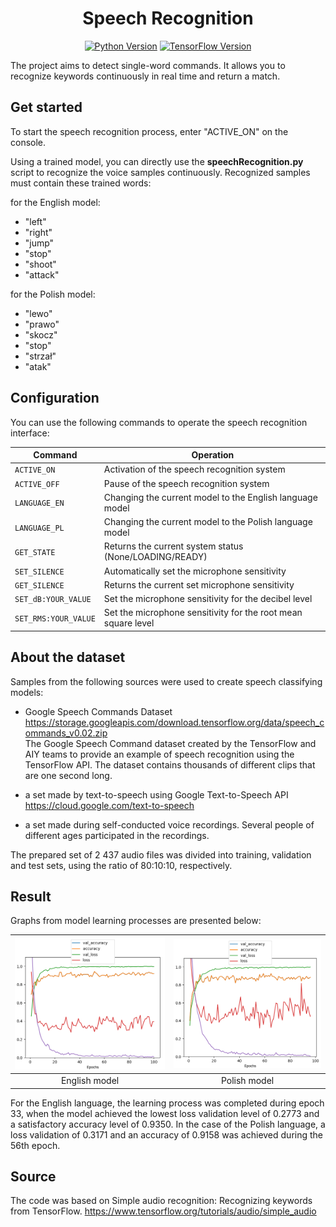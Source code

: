 <p align="center">
  <h1 align="center">Speech Recognition</h1></p>
<div align="center">

[![Python Version](https://img.shields.io/badge/Python-3.9-blue.svg?style=flat)](https://www.python.org/)
[![TensorFlow Version](https://img.shields.io/badge/Tensorflow-2.5-blue.svg?style=flat)](https://www.tensorflow.org/) 

</div>
The project aims to detect single-word commands. It allows you to recognize keywords continuously in real time and return a match.

## Get started

To start the speech recognition process, enter "ACTIVE_ON" on the console.

Using a trained model, you can directly use the <b>speechRecognition.py</b> script to recognize the voice samples continuously.
Recognized samples must contain these trained words:

for the English model:

- "left"
- "right"
- "jump"
- "stop"
- "shoot"
- "attack"

for the Polish model:

- "lewo"
- "prawo"
- "skocz"
- "stop"
- "strzał"
- "atak"

## Configuration

You can use the following commands to operate the speech recognition interface:

| Command  | Operation |
| ------------- | ------------- |
| <code>ACTIVE_ON</code> |  Activation of the speech recognition system |
| <code>ACTIVE_OFF</code> | Pause of the speech recognition system |
| <code>LANGUAGE_EN</code> | Changing the current model to the English language model |
| <code>LANGUAGE_PL</code> | Changing the current model to the Polish language model |
| <code>GET_STATE</code> | Returns the current system status (None/LOADING/READY) |
| <code>SET_SILENCE</code> | Automatically set the microphone sensitivity |
| <code>GET_SILENCE</code> | Returns the current set microphone sensitivity |
| <code>SET_dB:YOUR_VALUE</code> | Set the microphone sensitivity for the decibel level |
| <code>SET_RMS:YOUR_VALUE</code> | Set the microphone sensitivity for the root mean square level |

## About the dataset

Samples from the following sources were used to create speech classifying models:

- Google Speech Commands Dataset
https://storage.googleapis.com/download.tensorflow.org/data/speech_commands_v0.02.zip <br>
The Google Speech Command dataset created by the TensorFlow and AIY teams to provide an example of speech recognition using the TensorFlow API. The dataset contains thousands of different clips that are one second long.

- a set made by text-to-speech using Google Text-to-Speech API
https://cloud.google.com/text-to-speech

- a set made during self-conducted voice recordings. Several people of different ages participated in the recordings.

The prepared set of 2 437 audio files was divided into training, validation and test sets, using the ratio of 80:10:10, respectively.

## Result

Graphs from model learning processes are presented below:



| <img src="/img/result_en.png"/> | <img src="/img/result_pl.png" /> |
| ------------- | ------------- |
| <div align="center">English model</div> | <div align="center">Polish model</div> |

For the English language, the learning process was completed during epoch 33, when the model achieved the lowest loss validation level of 0.2773 and a satisfactory accuracy level of 0.9350.
In the case of the Polish language, a loss validation of 0.3171 and an accuracy of 0.9158 was achieved during the 56th epoch.

## Source

The code was based on Simple audio recognition: Recognizing keywords from TensorFlow.
https://www.tensorflow.org/tutorials/audio/simple_audio
